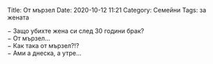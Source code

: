 Title: От мързел
Date: 2020-10-12 11:21
Category: Семейни
Tags: за жената

&minus; Защо убихте жена си след 30 години брак?  
&minus; От мързел...  
&minus; Как така от мързел?!?  
&minus; Ами а днеска, а утре...
